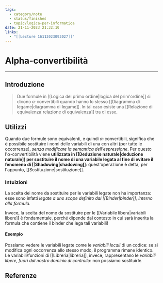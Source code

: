 ```yaml
---
tags:
  - category/note
  - status/finished
  - topic/logica-per-informatica
date: 21-11-2023 21:32:10
links:
  - "[[Lecture 16112023092027]]"
---
```

# Alpha-convertibilità
---
## Introduzione
> Due formule in [[Logica del primo ordine|logica del prim'ordine]] si dicono $\alpha$-convertibili quando hanno lo stesso [[Diagramma di legame|diagramma di legame]]. In tal caso esiste una [[Relazione di equivalenza|relazione di equivalenza]] tra di esse.

## Utilizzi
Quando due formule sono equivalenti, e quindi $\alpha$-convertibili, significa che è possibile sostituire i nomi delle variabili di una con altri (per tutte le occorrenze), _senza modificare la semantica dell'espressione_. Per questo l'$\alpha$-convertibilità viene **utilizzata in [[Deduzione naturale|deduzione naturale]] per sostituire il nome di una variabile legata al fine di evitare il fenomeno di [[Shadowing|shadowing]]**: quest'operazione è detta, per l'appunto, [[Sostituzione|sostituzione]].

### Intuizioni
La scelta del nome da sostituire per le variabili legate non ha importanza: esse sono infatti _legate a uno scope definito dal [[Binder|binder]], interno alla formula_.

Invece, la scelta del nome da sostituire per le [[Variabile libera|variabili libere]] è fondamentale, perché dipende dal contesto in cui sarà inserita la formula che contiene il binder che lega tali variabili!

#### Esempio
Possiamo vedere le variabili legate come le _variabili locali_ di un codice: se si modifica ogni occorrenza allo stesso modo, il programma rimane identico. Le variabili/funzioni di [[Libreria|libreria]], invece, rappresentano le _variabili libere_, _fuori dal nostro dominio di controllo_: non possiamo sostituirle.

## Referenze